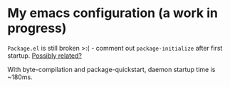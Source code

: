 # My emacs configuration (a work in progress)

`Package.el` is still broken >:( - comment out `package-initialize` after first startup. [Possibly related?](http://emacs.1067599.n8.nabble.com/bug-31397-27-0-50-Emacs-doesn-t-call-package-initialize-if-there-s-no-elpa-directory-td455138.html)

With byte-compilation and package-quickstart, daemon startup time is ~180ms.
